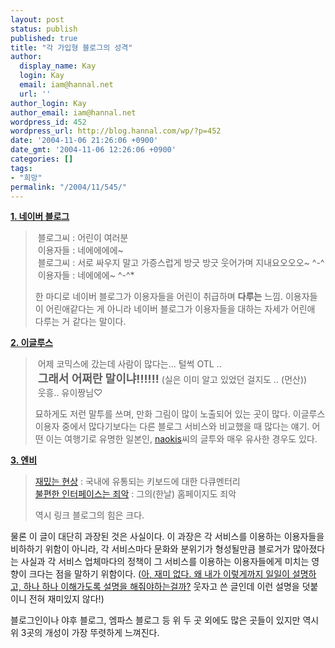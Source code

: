 ```yaml
---
layout: post
status: publish
published: true
title: "각 가입형 블로그의 성격"
author:
  display_name: Kay
  login: Kay
  email: iam@hannal.net
  url: ''
author_login: Kay
author_email: iam@hannal.net
wordpress_id: 452
wordpress_url: http://blog.hannal.com/wp/?p=452
date: '2004-11-06 21:26:06 +0900'
date_gmt: '2004-11-06 12:26:06 +0900'
categories: []
tags:
- "희망"
permalink: "/2004/11/545/"
---
```

<p><b><u>1. 네이버 블로그</u></b><br />
<blockquote><img src="http://blog.hannal.com/tt-attach/1106/041106210229417487/435479.gif" alt=""> 블로그씨 : 어린이 여러분<br />
<img src="http://blog.hannal.com/tt-attach/1106/041106210229417487/007818.gif" alt=""> 이용자들 : 네에에에에~<br />
<img src="http://blog.hannal.com/tt-attach/1106/041106210229417487/435479.gif" alt=""> 블로그씨 : 서로 싸우지 말고 가증스럽게 방긋 방긋 웃어가며 지내요오오오~ ^-^<br />
<img src="http://blog.hannal.com/tt-attach/1106/041106210229417487/007818.gif" alt=""> 이용자들 : 네에에에~ ^-^*</p>
<p>한 마디로 네이버 블로그가 이용자들을 어린이 취급하며 <b>다루는</b> 느낌. 이용자들이 어린애같다는 게 아니라 네이버 블로그가 이용자들을 대하는 자세가 어린애 다루는 거 같다는 말이다.</p></blockquote>
<p><b><u>2. 이글루스</u></b><br />
<blockquote><img src="http://blog.hannal.com/tt-attach/1106/041106210229417487/879159.gif" alt=""> 어제 코믹스에 갔는데 사람이 많다는... 털썩 OTL ..<br />
<img src="http://blog.hannal.com/tt-attach/1106/041106210229417487/879159.gif" alt=""> <font size="+1"><b>그래서 어쩌란 말이냐!!!!!!</b></font> (실은 이미 알고 있었던 걸지도 .. (먼산))<br />
<img src="http://blog.hannal.com/tt-attach/1106/041106210229417487/879159.gif" alt=""> 웃흥.. 유이짱님♡</p>
<p>묘하게도 저런 말투를 쓰며, 만화 그림이 많이 노출되어 있는 곳이 많다. 이글루스 이용자 중에서 많다기보다는 다른 블로그 서비스와 비교했을 때 많다는 얘기. 어떤 이는 여행기로 유명한 일본인, <a href="http://www.naokis.net/">naokis</a>씨의 글투와 매우 유사한 경우도 있다.</p></blockquote>
<p><b><u>3. 엔비</u></b><br />
<blockquote><img src="http://blog.hannal.com/tt-attach/1106/041106210229417487/972116.gif" alt=""><a href="http://blog.hannal.com/index.php?pl=540&nc=1">재밌는 현상</a> : 국내에 유통되는 키보드에 대한 다큐멘터리<br />
<img src="http://blog.hannal.com/tt-attach/1106/041106210229417487/972116.gif" alt=""><a href="http://blog.hannal.com/index.php?pl=454&nc=1">불편한 인터페이스는 죄악</a> : 그의(한날) 홈페이지도 죄악</p>
<p>역시 링크 블로그의 힘은 크다.</p></blockquote>
<p>물론 이 글이 대단히 과장된 것은 사실이다. 이 과장은 각 서비스를 이용하는 이용자들을 비하하기 위함이 아니라, 각 서비스마다 문화와 분위기가 형성될만큼 블로거가 많아졌다는 사실과 각 서비스 업체마다의 정책이 그 서비스를 이용하는 이용자들에게 미치는 영향이 크다는 점을 말하기 위함이다. (<a href="http://blog.hannal.com/index.php?pl=540&nc=1">아, 재미 없다. 왜 내가 이렇게까지 일일이 설명하고, 하나 하나 이해가도록 설명을 해줘야하는걸까?</a> 웃자고 쓴 글인데 이런 설명을 덧붙이니 전혀 재미있지 않다!)</p>
<p>블로그인이나 야후 블로그, 엠파스 블로그 등 위 두 곳 외에도 많은 곳들이 있지만 역시 위 3곳의 개성이 가장 뚜렷하게 느껴진다.</p>
